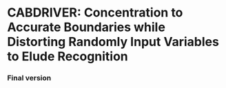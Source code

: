 # CABDRIVER: Concentration to Accurate Boundaries while Distorting Randomly Input Variables to Elude Recognition

### Final version
